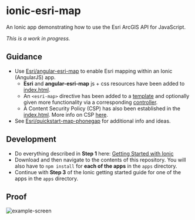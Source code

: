 # ionic-esri-map
An Ionic app demonstrating how to use the Esri ArcGIS API for JavaScript.

_This is a work in progress._

## Guidance
- Use [Esri/angular-esri-map](https://github.com/Esri/angular-esri-map) to enable Esri mapping within an Ionic (AngularJS) app.
  - **Esri** and **angular-esri-map** js + css resources have been added to [index.html](https://github.com/jwasilgeo/ionic-esri-map/blob/master/www/index.html).
  - An `<esri-map>` directive has been added to a [template](https://github.com/jwasilgeo/ionic-esri-map/blob/master/www/templates/tab-esri.html) and optionally given more functionality via a corresponding [controller](https://github.com/jwasilgeo/ionic-esri-map/blob/master/www/js/controllers.js#L5).
  - A Content Security Policy (CSP) has also been established in the [index.html](https://github.com/jwasilgeo/ionic-esri-map/blob/master/www/index.html). More info on CSP [here](https://developers.arcgis.com/javascript/jshelp/inside_phonegap.html#Privacy_Security_and_Whitelists_427).
- See [Esri/quickstart-map-phonegap](https://github.com/Esri/quickstart-map-phonegap) for additional info and ideas.

## Development
- Do everything described in **Step 1** here: [Getting Started with Ionic](http://ionicframework.com/getting-started/)
- Download and then navigate to the contents of this repository. You will also have to `npm install` for **each of the apps** in the `apps` directory.
- Continue with **Step 3** of the Ionic getting started guide for one of the apps in the `apps` directory.

## Proof
![example-screen](https://raw.github.com/jwasilgeo/ionic-esri-map/master/example-screen.PNG)
